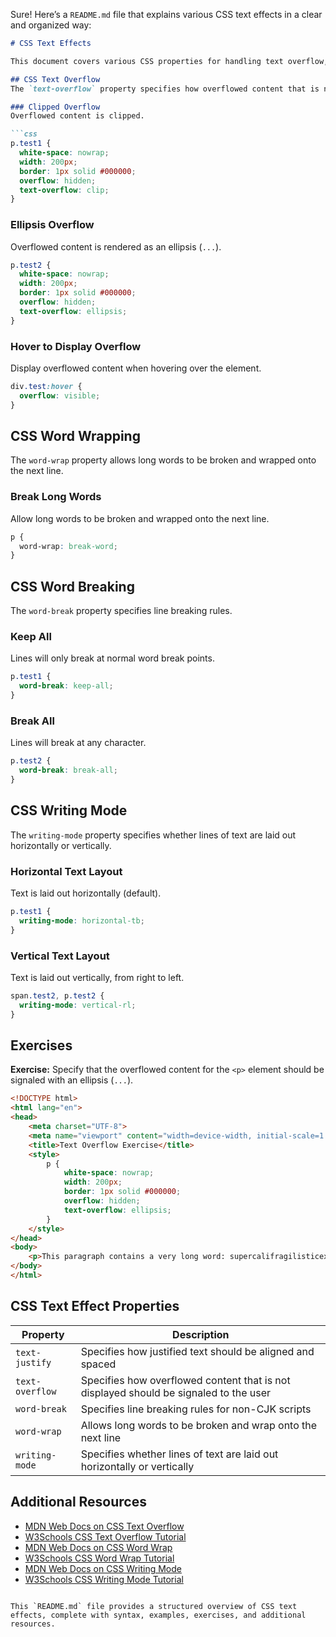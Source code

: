 Sure! Here’s a `README.md` file that explains various CSS text effects in a clear and organized way:

```markdown
# CSS Text Effects

This document covers various CSS properties for handling text overflow, word wrapping, line breaking, and writing modes.

## CSS Text Overflow
The `text-overflow` property specifies how overflowed content that is not displayed should be signaled to the user.

### Clipped Overflow
Overflowed content is clipped.

```css
p.test1 {
  white-space: nowrap;
  width: 200px;
  border: 1px solid #000000;
  overflow: hidden;
  text-overflow: clip;
}
```

### Ellipsis Overflow
Overflowed content is rendered as an ellipsis (`...`).

```css
p.test2 {
  white-space: nowrap;
  width: 200px;
  border: 1px solid #000000;
  overflow: hidden;
  text-overflow: ellipsis;
}
```

### Hover to Display Overflow
Display overflowed content when hovering over the element.

```css
div.test:hover {
  overflow: visible;
}
```

## CSS Word Wrapping
The `word-wrap` property allows long words to be broken and wrapped onto the next line.

### Break Long Words
Allow long words to be broken and wrapped onto the next line.

```css
p {
  word-wrap: break-word;
}
```

## CSS Word Breaking
The `word-break` property specifies line breaking rules.

### Keep All
Lines will only break at normal word break points.

```css
p.test1 {
  word-break: keep-all;
}
```

### Break All
Lines will break at any character.

```css
p.test2 {
  word-break: break-all;
}
```

## CSS Writing Mode
The `writing-mode` property specifies whether lines of text are laid out horizontally or vertically.

### Horizontal Text Layout
Text is laid out horizontally (default).

```css
p.test1 {
  writing-mode: horizontal-tb;
}
```

### Vertical Text Layout
Text is laid out vertically, from right to left.

```css
span.test2, p.test2 {
  writing-mode: vertical-rl;
}
```

## Exercises
**Exercise:** Specify that the overflowed content for the `<p>` element should be signaled with an ellipsis (`...`).

```html
<!DOCTYPE html>
<html lang="en">
<head>
    <meta charset="UTF-8">
    <meta name="viewport" content="width=device-width, initial-scale=1.0">
    <title>Text Overflow Exercise</title>
    <style>
        p {
            white-space: nowrap;
            width: 200px;
            border: 1px solid #000000;
            overflow: hidden;
            text-overflow: ellipsis;
        }
    </style>
</head>
<body>
    <p>This paragraph contains a very long word: supercalifragilisticexpialidocious.</p>
</body>
</html>
```

## CSS Text Effect Properties
| Property       | Description                                                             |
|----------------|-------------------------------------------------------------------------|
| `text-justify` | Specifies how justified text should be aligned and spaced               |
| `text-overflow`| Specifies how overflowed content that is not displayed should be signaled to the user |
| `word-break`   | Specifies line breaking rules for non-CJK scripts                       |
| `word-wrap`    | Allows long words to be broken and wrap onto the next line              |
| `writing-mode` | Specifies whether lines of text are laid out horizontally or vertically |

## Additional Resources
- [MDN Web Docs on CSS Text Overflow](https://developer.mozilla.org/en-US/docs/Web/CSS/text-overflow)
- [W3Schools CSS Text Overflow Tutorial](https://www.w3schools.com/cssref/css3_pr_text-overflow.asp)
- [MDN Web Docs on CSS Word Wrap](https://developer.mozilla.org/en-US/docs/Web/CSS/overflow-wrap)
- [W3Schools CSS Word Wrap Tutorial](https://www.w3schools.com/cssref/css3_pr_word-wrap.asp)
- [MDN Web Docs on CSS Writing Mode](https://developer.mozilla.org/en-US/docs/Web/CSS/writing-mode)
- [W3Schools CSS Writing Mode Tutorial](https://www.w3schools.com/cssref/css3_pr_writing-mode.asp)
```

This `README.md` file provides a structured overview of CSS text effects, complete with syntax, examples, exercises, and additional resources.
